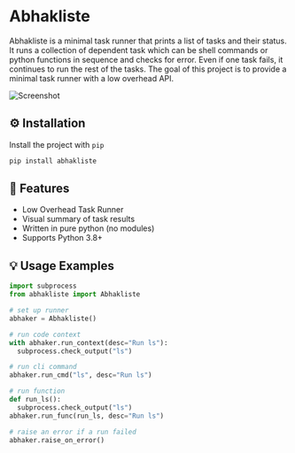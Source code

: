 # Abhakliste

Abhakliste is a minimal task runner that prints a list of tasks and their status.
It runs a collection of dependent task which can be shell commands or python functions in sequence
and checks for error. Even if one task fails, it continues to run the rest of the tasks.
The goal of this project is to provide a minimal task runner with a low overhead API.

![Screenshot](./docs/assets/screenshot.png)

## ⚙️ Installation

Install the project with `pip`

```bash
pip install abhakliste
```

## 🎨 Features

- Low Overhead Task Runner
- Visual summary of task results
- Written in pure python (no modules)
- Supports Python 3.8+

## 💡 Usage Examples

```python
import subprocess
from abhakliste import Abhakliste

# set up runner
abhaker = Abhakliste()

# run code context
with abhaker.run_context(desc="Run ls"):
  subprocess.check_output("ls")

# run cli command
abhaker.run_cmd("ls", desc="Run ls")

# run function
def run_ls():
  subprocess.check_output("ls")
abhaker.run_func(run_ls, desc="Run ls")

# raise an error if a run failed
abhaker.raise_on_error()
```
